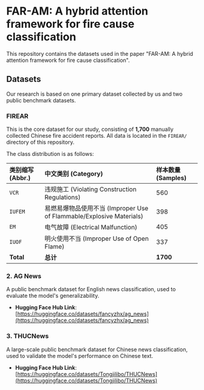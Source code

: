 # FAR-AM: A hybrid attention framework for fire cause classification

This repository contains the datasets used in the paper "FAR-AM: A hybrid attention framework for fire cause classification".

##  Datasets

Our research is based on one primary dataset collected by us and two public benchmark datasets.

### FIREAR

This is the core dataset for our study, consisting of **1,700** manually collected Chinese fire accident reports. All data is located in the `FIREAR/` directory of this repository.

The class distribution is as follows:

| 类别缩写 (Abbr.) | 中文类别 (Category) | 样本数量 (Samples) |
| :--- | :--- | :--- |
| `VCR` | 违规施工 (Violating Construction Regulations) | 560 |
| `IUFEM` | 易燃易爆物品使用不当 (Improper Use of Flammable/Explosive Materials) | 398 |
| `EM` | 电气故障 (Electrical Malfunction) | 405 |
| `IUOF` | 明火使用不当 (Improper Use of Open Flame) | 337 |
| **Total** | **总计** | **1700** |

### 2. AG News

A public benchmark dataset for English news classification, used to evaluate the model's generalizability.

* **Hugging Face Hub Link**: [https://huggingface.co/datasets/fancyzhx/ag_news](https://huggingface.co/datasets/fancyzhx/ag_news)

### 3. THUCNews

A large-scale public benchmark dataset for Chinese news classification, used to validate the model's performance on Chinese text.

* **Hugging Face Hub Link**: [https://huggingface.co/datasets/Tongjilibo/THUCNews](https://huggingface.co/datasets/Tongjilibo/THUCNews)
